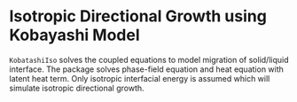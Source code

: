 # Isotropic Directional Growth using Kobayashi Model

`KobatashiIso` solves the coupled equations to model migration of solid/liquid interface. 
The package solves phase-field equation and heat equation with latent heat term. Only isotropic 
interfacial energy is assumed which will simulate isotropic directional growth.



